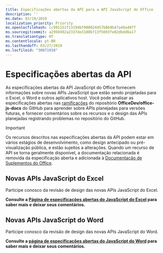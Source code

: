 ```yaml
---
title: Especificações abertas da API para a API JavaScript do Office
description: ''
ms.date: 03/19/2019
localization_priority: Priority
ms.openlocfilehash: cc991151f13194bf000024457b8b9b47a49a497f
ms.sourcegitcommit: a2950492a2337de3180b713f5693fe82dbdd6a17
ms.translationtype: HT
ms.contentlocale: pt-BR
ms.lasthandoff: 03/27/2019
ms.locfileid: "30871910"
---
```

# <a name="api-open-specifications"></a>Especificações abertas da API

As especificações abertas da API JavaScript do Office fornecem informações sobre novas APIs JavaScript que estão sendo projetadas para o Excel, o Word e outros aplicativos host. Você pode analisar as especificações abertas nas [ramificações](https://github.com/OfficeDev/office-js-docs/branches/all) do repositório **OfficeDev/office-js-docs** do GitHub para aprender sobre APIs planejadas para versões futuras, e fornecer comentários sobre os recursos e o design das APIs planejadas registrando problemas no repositório do GitHub.

> [!IMPORTANT]
> Os recursos descritos nas especificações abertas da API podem estar em vários estágios de desenvolvimento, como design antecipado ou pré-visualização pública, e estão sujeitos a alterações. Quando um recurso de API se torna geralmente disponível, a documentação relacionada é removida da especificação aberta e adicionada à [Documentação de Suplementos do Office](/office/dev/add-ins/). 

## <a name="new-excel-javascript-apis"></a>Novas APIs JavaScript do Excel

Participe conosco da revisão de design das novas APIs JavaScript do Excel. 

**Consulte a [Página de especificações abertas do JavaScript do Excel](https://github.com/OfficeDev/office-js-docs/tree/ExcelJs_OpenSpec) para saber mais e deixar seus comentários.**

## <a name="new-word-javascript-apis"></a>Novas APIs JavaScript do Word

Participe conosco da revisão de design das novas APIs JavaScript do Word. 

**Consulte a [página de especificações abertas do JavaScript do Word](https://github.com/OfficeDev/office-js-docs/tree/WordJs_OpenSpec) para saber mais e deixar seus comentários.**
